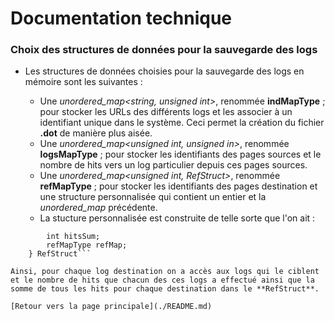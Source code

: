 # Documentation technique

### Choix des structures de données pour la sauvegarde des logs

* Les structures de données choisies pour la sauvegarde des logs en mémoire sont les suivantes :

	* Une *unordered_map<string, unsigned int>*, renommée **indMapType** ; pour stocker les URLs des différents logs et les associer à un identifiant unique dans le système. Ceci permet la création du fichier **.dot** de manière plus aisée.
	* Une *unordered_map<unsigned int, unsigned in>*, renommée **logsMapType** ; pour stocker les identifiants des pages sources et le nombre de hits vers un log particulier depuis ces pages sources.
	* Une *unordered_map<unsigned int, RefStruct>*, renommée **refMapType** ; pour stocker les identifiants des pages destination et une structure personnalisée qui contient un entier et la *unordered_map* précédente.
	* La stucture personnalisée est construite de telle sorte que l'on ait :

```typedef struct {
		int hitsSum;
		refMapType refMap;
	} RefStruct```
	
Ainsi, pour chaque log destination on a accès aux logs qui le ciblent et le nombre de hits que chacun des ces logs a effectué ainsi que la somme de tous les hits pour chaque destination dans le **RefStruct**.

[Retour vers la page principale](./README.md)